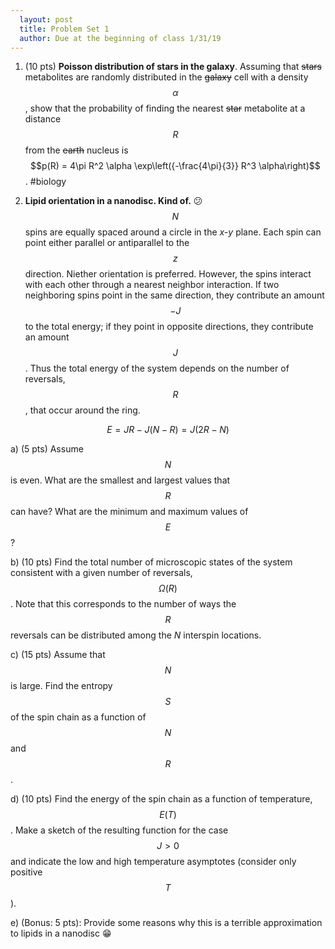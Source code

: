 ```yaml
---
  layout: post
  title: Problem Set 1
  author: Due at the beginning of class 1/31/19
---
```


1. (10 pts) **Poisson distribution of stars in the galaxy**. Assuming that ~~stars~~ metabolites are randomly distributed in the ~~galaxy~~ cell with a density $$\alpha$$, show that the probability of finding the nearest ~~star~~ metabolite at a distance $$R$$ from the ~~earth~~ nucleus is $$p(R) = 4\pi R^2 \alpha \exp\left({-\frac{4\pi}{3}} R^3 \alpha\right)$$. #biology

2. **Lipid orientation in a nanodisc. Kind of.** :confused: $$N$$ spins are equally spaced around a circle in the *x-y* plane. Each spin can point either parallel or antiparallel to the $$z$$ direction. Niether orientation is preferred. However, the spins interact with each other through a nearest neighbor interaction. If two neighboring spins point in the same direction, they contribute an amount $$−J$$ to the total energy; if they point in opposite directions, they contribute an amount $$J$$. Thus the total energy of the system depends on the number of reversals, $$R$$, that occur around the ring.

$$E = JR − J(N − R) = J(2R − N)$$

a) (5 pts) Assume $$N$$ is even. What are the smallest and largest values that $$R$$ can have? What are the minimum and maximum values of $$E$$?

b) (10 pts) Find the total number of microscopic states of the system consistent with a given number of reversals, $$\Omega(R)$$. Note that this corresponds to the number of ways the $$R$$ reversals can be distributed among the *N* inter­spin locations.

c) (15 pts) Assume that $$N$$ is large. Find the entropy $$S$$ of the spin chain as a function of $$N$$ and $$R$$.

d) (10 pts) Find the energy of the spin chain as a function of temperature, $$E(T)$$. Make a sketch of the resulting function for the case $$J > 0$$ and indicate the low and high temperature asymptotes (consider only positive $$T$$).

e) (Bonus: 5 pts): Provide some reasons why this is a terrible approximation to lipids in a nanodisc :grin:
